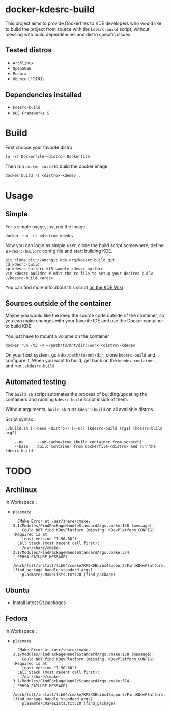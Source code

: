 docker-kdesrc-build
===================
This project aims to provide Dockerfiles to KDE developers 
who would like to build the project from source with the `kdesrc-build` script, 
without messing with build dependencies and distro specific issues.

Tested distros
-----------------

* `Archlinux`
* `OpenSUSE`
* `Fedora`
* `Ubuntu` (TODO)

Dependencies installed
----------------------

* `kdesrc-build`
* `KDE Frameworks 5`

Build
=====

First choose your favorite distro

    ln -sf Dockerfile-<distro> Dockerfile

Then run `docker build` to build the docker image

    docker build -t <distro>-kdedev .

Usage
=====

Simple
------
For a simple usage, just run the image

    docker run -ti <distro>-kdedev

Now you can login as simple user, clone the build script somewhere, define a
`kdesrc-buildrc` config file and start building KDE.

    git clone git://anongit.kde.org/kdesrc-build.git
    cd kdesrc-build
    cp kdesrc-buildrc-kf5-sample kdesrc-buildrc
    vim kdesrc-buildrc # edit the rc file to setup your desired build
    ./kdesrc-build <args>

You can find more info about this script [on the KDE Wiki](https://techbase.kde.org/Getting_Started/Build/kdesrc-build)

Sources outside of the container
--------------------------------

Maybe you would like the keep the source code outside of the container,
so you can make changes with your favorite IDE and use the Docker container
to build KDE.

You just have to mount a volume on the container

    docker run -ti -v ~/path/to/mnt/dir:/work <distro>-kdedev

On your host system, go into `/path/to/mnt/dir`, clone `kdesrc-build` and configure it.
When you want to build, get back on the `kdedev container` , and run `./kdesrc-build`

Automated testing
-----------------

The `build.sh` script automates the process of building/updating the containers
and running `kdesrc-build` script inside of them.

Without arguments, `build.sh` runs `kdesrc-build` on all available distros.

Script syntax :

    ./build.sh [--base <distro>] [--nc] [kdesrc-build arg1] [kdesrc-build arg2]

        --nc    : --no-cache=true (build container from scratch)
        --base  : build container from Dockerfile-<distro> and run the kdesrc-build

TODO
====

Archlinux
----------

In Workspace :

- `plasmate`

        CMake Error at /usr/share/cmake-3.1/Modules/FindPackageHandleStandardArgs.cmake:138 (message):
          Could NOT find KDevPlatform (missing: KDevPlatform_CONFIG) (Required is at
          least version "1.90.60")
        Call Stack (most recent call first):
          /usr/share/cmake-3.1/Modules/FindPackageHandleStandardArgs.cmake:374 (_FPHSA_FAILURE_MESSAGE)
          /work/full/install/lib64/cmake/KF5KDELibs4Support/FindKDevPlatform.cmake:44 (find_package_handle_standard_args)
          plasmate/CMakeLists.txt:20 (find_package)


Ubuntu
------

- Install latest Qt packages

Fedora
------

In Workspace :

- `plasmate`

        CMake Error at /usr/share/cmake-3.1/Modules/FindPackageHandleStandardArgs.cmake:138 (message):
          Could NOT find KDevPlatform (missing: KDevPlatform_CONFIG) (Required is at
          least version "1.90.60")
        Call Stack (most recent call first):
          /usr/share/cmake-3.1/Modules/FindPackageHandleStandardArgs.cmake:374 (_FPHSA_FAILURE_MESSAGE)
          /work/full/install/lib64/cmake/KF5KDELibs4Support/FindKDevPlatform.cmake:44 (find_package_handle_standard_args)
          plasmate/CMakeLists.txt:20 (find_package)
